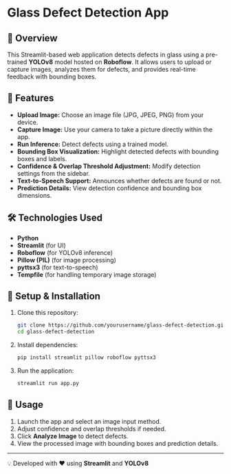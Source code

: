 # Glass Defect Detection App

## 📌 Overview
This Streamlit-based web application detects defects in glass using a pre-trained **YOLOv8** model hosted on **Roboflow**. It allows users to upload or capture images, analyzes them for defects, and provides real-time feedback with bounding boxes.

## 🚀 Features
- **Upload Image:** Choose an image file (JPG, JPEG, PNG) from your device.
- **Capture Image:** Use your camera to take a picture directly within the app.
- **Run Inference:** Detect defects using a trained model.
- **Bounding Box Visualization:** Highlight detected defects with bounding boxes and labels.
- **Confidence & Overlap Threshold Adjustment:** Modify detection settings from the sidebar.
- **Text-to-Speech Support:** Announces whether defects are found or not.
- **Prediction Details:** View detection confidence and bounding box dimensions.

## 🛠️ Technologies Used
- **Python**
- **Streamlit** (for UI)
- **Roboflow** (for YOLOv8 inference)
- **Pillow (PIL)** (for image processing)
- **pyttsx3** (for text-to-speech)
- **Tempfile** (for handling temporary image storage)

## 🔧 Setup & Installation
1. Clone this repository:
   ```sh
   git clone https://github.com/yourusername/glass-defect-detection.git
   cd glass-defect-detection
   ```
2. Install dependencies:
   ```sh
   pip install streamlit pillow roboflow pyttsx3
   ```
3. Run the application:
   ```sh
   streamlit run app.py
   ```

## 🎯 Usage
1. Launch the app and select an image input method.
2. Adjust confidence and overlap thresholds if needed.
3. Click **Analyze Image** to detect defects.
4. View the processed image with bounding boxes and prediction details.


---
💡 Developed with ❤️ using **Streamlit** and **YOLOv8**

